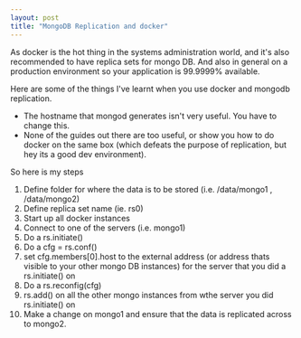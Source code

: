 ```yaml
---
layout: post
title: "MongoDB Replication and docker"
---
```


As docker is the hot thing in the systems administration world, and it's also recommended to have replica sets for mongo DB. And also in general on a production environment so your application is 99.9999% available.

Here are some of the things I've learnt when you use docker and mongodb replication.

* The hostname that mongod generates isn't very useful. You have to change this.
* None of the guides out there are too useful, or show you how to do docker on the same box (which defeats the purpose of replication, but hey its a good dev environment).

So here is my steps

1. Define folder for where the data is to be stored (i.e. /data/mongo1 , /data/mongo2)
2. Define replica set name (ie. rs0)
3. Start up all docker instances
4. Connect to one of the servers (i.e. mongo1)
5. Do a rs.initiate()
6. Do a cfg = rs.conf()
7. set cfg.members[0].host to the external address (or address thats visible to your other mongo DB instances) for the server that you did a rs.initiate() on
8. Do a rs.reconfig(cfg)
9. rs.add() on all the other mongo instances from wthe server you did rs.initiate() on
10. Make a change on mongo1 and ensure that the data is replicated across to mongo2.
